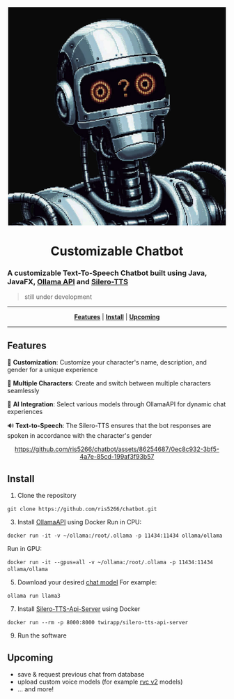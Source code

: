 <div align="center">

  <img src="https://github.com/ris5266/chatbot/blob/master/src/main/resources/icon.jpeg" alt="logo" width="500px" height="500px"/>
  
# Customizable Chatbot
</div>

### A customizable Text-To-Speech Chatbot built using Java, JavaFX, [Ollama API](https://github.com/ollama/ollama) and [Silero-TTS](https://github.com/twirapp/silero-tts-api-server)

> still under development

<div align="center">

  ---
  [**Features**](#features) | [**Install**](#install) | [**Upcoming**](#upcoming)

  ---

</div>

## Features

🎨 **Customization**: Customize your character's name, description, and gender for a unique experience

👥 **Multiple Characters**: Create and switch between multiple characters seamlessly

🤖 **AI Integration**: Select various models through OllamaAPI for dynamic chat experiences

🔊 **Text-to-Speech**: The Silero-TTS ensures that the bot responses are spoken in accordance with the character's gender

<div align="center">

 https://github.com/ris5266/chatbot/assets/86254687/0ec8c932-3bf5-4a7e-85cd-199af3f93b57
  
</div>

## Install

1. Clone the repository
```
git clone https://github.com/ris5266/chatbot.git
```

3. Install [OllamaAPI](https://github.com/ollama/ollama) using Docker
Run in CPU:
```
docker run -it -v ~/ollama:/root/.ollama -p 11434:11434 ollama/ollama
```
Run in GPU:
```
docker run -it --gpus=all -v ~/ollama:/root/.ollama -p 11434:11434 ollama/ollama
```

5. Download your desired [chat model](https://ollama.com/library)
For example:
```
ollama run llama3
```

7. Install [Silero-TTS-Api-Server](https://github.com/twirapp/silero-tts-api-server) using Docker
```
docker run --rm -p 8000:8000 twirapp/silero-tts-api-server
```

9. Run the software

## Upcoming
- save & request previous chat from database
- upload custom voice models (for example [rvc v2](https://github.com/RVC-Project/Retrieval-based-Voice-Conversion-WebUI/tree/main) models)
- ... and more!




